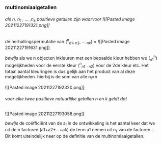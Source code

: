 ### multinomiaalgetallen
###### als n, n$_1$ , ... ,n$_k$ positieve getallen zijn waarvoor  ![[Pasted image 20211227191321.png]]
de herhallingspermutatie van ($^n$$_n$$_1$$,$ $_n$$_2$$,$ ...,$_n$$_k$) = ![[Pasted image 20211227191631.png]]

*bewijs*
als we n objecten inkleuren met een bepaalde kleur hebben we ($_n$$_1$$^n$) mogelijkheden voor de eerste kleur ($^n$$_n$$_1$ $_-$$_n$$_2$) voor de 2de kleur etc. Het totaal aantal kleuringen is dus gelijk aan het product van al deze mogelijkheden. hierbij is de som van alle n$_i$=n

![[Pasted image 20211227192320.png]]


###### voor elke twee positieve natuurlijke getallen n en k geldt dat 
![[Pasted image 20211227193058.png]]

*bewijs*
de coëfficiënt van de a$_i$ in de ontwikkeling is het aantal keer dat we  uit de n factoren (a1+a2+...+ak) de term a1 nemen uit n$_1$ van de factoren... Dit komt uiteindelijk neer op de definitie van de multinomiaalgetallen.
